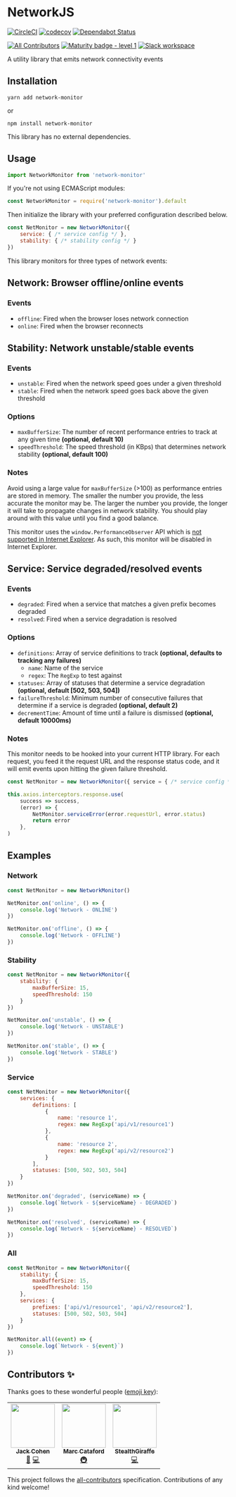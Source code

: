 # NetworkJS
[![CircleCI](https://circleci.com/gh/tophat/networkjs.svg?style=svg)](https://circleci.com/gh/tophat/networkjs)
[![codecov](https://codecov.io/gh/tophat/networkjs/branch/master/graph/badge.svg)](https://codecov.io/gh/tophat/networkjs)
[![Dependabot Status](https://api.dependabot.com/badges/status?host=github&repo=tophat/networkjs)](https://dependabot.com)

[![All Contributors](https://img.shields.io/badge/all_contributors-2-orange.svg?style=flat)](#contributors)
[![Maturity badge - level 1](https://img.shields.io/badge/Maturity-Level%201%20--%20New%20Project-yellow.svg)](https://github.com/tophat/getting-started/blob/master/scorecard.md)
[![Slack workspace](https://slackinvite.dev.tophat.com/badge.svg)](https://opensource.tophat.com/slack)

A utility library that emits network connectivity events

## Installation

```
yarn add network-monitor
```

or

```
npm install network-monitor
```

This library has no external dependencies.

## Usage

```javascript
import NetworkMonitor from 'network-monitor'
```

If you're not using ECMAScript modules:

```javascript
const NetworkMonitor = require('network-monitor').default
```

Then initialize the library with your preferred configuration described below.

```javascript
const NetMonitor = new NetworkMonitor({
    service: { /* service config */ },
    stability: { /* stability config */ }
})
```

This library monitors for three types of network events:

## Network: Browser offline/online events

### Events

- `offline`: Fired when the browser loses network connection
- `online`: Fired when the browser reconnects

## Stability: Network unstable/stable events

### Events

- `unstable`: Fired when the network speed goes under a given threshold
- `stable`: Fired when the network speed goes back above the given threshold

### Options

- `maxBufferSize`: The number of recent performance entries to track at any given time **(optional, default 10)**<br />
- `speedThreshold`: The speed threshold (in KBps) that determines network stability **(optional, default 100)**<br />

### Notes

Avoid using a large value for `maxBufferSize` (>100) as performance entries are stored in memory. The smaller the number you provide, the less accurate the monitor may be. The larger the number you provide, the longer it will take to propagate changes in network stability. You should play around with this value until you find a good balance.

This monitor uses the `window.PerformanceObserver` API which is [not supported in Internet Explorer](https://caniuse.com/#feat=mdn-api_performanceobserver). As such, this monitor will be disabled in Internet Explorer.

## Service: Service degraded/resolved events

### Events

- `degraded`: Fired when a service that matches a given prefix becomes degraded
- `resolved`: Fired when a service degradation is resolved

### Options

- `definitions`: Array of service definitions to track **(optional, defaults to tracking any failures)**<br />
    - `name`: Name of the service
    - `regex`: The `RegExp` to test against
- `statuses`: Array of statuses that determine a service degradation **(optional, default [502, 503, 504])**<br />
- `failureThreshold`: Minimum number of consecutive failures that determine if a service is degraded **(optional, default 2)**<br />
- `decrementTime`: Amount of time until a failure is dismissed **(optional, default 10000ms)**<br />

### Notes

This monitor needs to be hooked into your current HTTP library. For each request, you feed it the request URL and the response status code, and it will emit events upon hitting the given failure threshold.

```javascript
const NetMonitor = new NetworkMonitor({ service = { /* service config */ } })

this.axios.interceptors.response.use(
    success => success,
    (error) => {
        NetMonitor.serviceError(error.requestUrl, error.status)
        return error
    },
)
```

## Examples

### Network

```javascript
const NetMonitor = new NetworkMonitor()

NetMonitor.on('online', () => {
    console.log('Network - ONLINE')
})

NetMonitor.on('offline', () => {
    console.log('Network - OFFLINE')
})
```

### Stability

```javascript
const NetMonitor = new NetworkMonitor({
    stability: {
        maxBufferSize: 15,
        speedThreshold: 150
    }
})

NetMonitor.on('unstable', () => {
    console.log('Network - UNSTABLE')
})

NetMonitor.on('stable', () => {
    console.log('Network - STABLE')
})
```

### Service

```javascript
const NetMonitor = new NetworkMonitor({
    services: {
        definitions: [
            {
                name: 'resource 1',
                regex: new RegExp('api/v1/resource1')
            },
            {
                name: 'resource 2',
                regex: new RegExp('api/v2/resource2')
            }
        ],
        statuses: [500, 502, 503, 504]
    }
})

NetMonitor.on('degraded', (serviceName) => {
    console.log(`Network - ${serviceName} - DEGRADED`)
})

NetMonitor.on('resolved', (serviceName) => {
    console.log(`Network - ${serviceName} - RESOLVED`)
})
```

### All

```javascript
const NetMonitor = new NetworkMonitor({
    stability: {
        maxBufferSize: 15,
        speedThreshold: 150
    },
    services: {
        prefixes: ['api/v1/resource1', 'api/v2/resource2'],
        statuses: [500, 502, 503, 504]
    }
})

NetMonitor.all((event) => {
    console.log(`Network - ${event}`)
})
```

## Contributors ✨

Thanks goes to these wonderful people ([emoji key](https://allcontributors.org/docs/en/emoji-key)):

<!-- ALL-CONTRIBUTORS-LIST:START - Do not remove or modify this section -->
<!-- prettier-ignore-start -->
<!-- markdownlint-disable -->
<table>
  <tr>
    <td align="center"><a href="https://github.com/jackcohen5"><img src="https://avatars3.githubusercontent.com/u/8365264?v=4" width="100px;" alt=""/><br /><sub><b>Jack Cohen</b></sub></a><br /><a href="#ideas-jackcohen5" title="Ideas, Planning, & Feedback">🤔</a> <a href="https://github.com/tophat/networkjs/commits?author=jackcohen5" title="Code">💻</a></td>
    <td align="center"><a href="https://mcataford.github.io"><img src="https://avatars2.githubusercontent.com/u/6210361?v=4" width="100px;" alt=""/><br /><sub><b>Marc Cataford</b></sub></a><br /><a href="#infra-mcataford" title="Infrastructure (Hosting, Build-Tools, etc)">🚇</a></td>
    <td align="center"><a href="https://github.com/StealthGiraffe"><img src="https://avatars0.githubusercontent.com/u/23384568?v=4" width="100px;" alt=""/><br /><sub><b>StealthGiraffe</b></sub></a><br /><a href="https://github.com/tophat/networkjs/commits?author=StealthGiraffe" title="Code">💻</a></td>
  </tr>
</table>

<!-- markdownlint-enable -->
<!-- prettier-ignore-end -->
<!-- ALL-CONTRIBUTORS-LIST:END -->

This project follows the [all-contributors](https://github.com/all-contributors/all-contributors) specification. Contributions of any kind welcome!